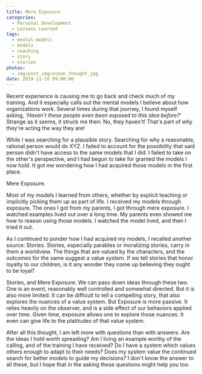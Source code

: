 ```yaml
---
title: Mere Exposure
categories:
  - Personal Development
  - Lessons Learned
tags:
  - mental-models
  - models
  - coaching
  - story
  - stories
photos:
  - img/post_img/ocean_thought.jpg
date: 2019-11-18 09:00:00
---
```


Recent experience is causing me to go back and check much of my training. And it especially calls out the mental models I believe about how organizations work. Several times during that journey, I found myself asking, _'Haven't these people even been exposed to this idea before?'_ Strange as it seems, it struck me then: No, they haven't! That's part of why they're acting the way they are! 

While I was searching for a plausible story. Searching for why a reasonable, rational person would do XYZ. I failed to account for the possibility that said person didn't have access to the same models that I did. I failed to take on the other's perspective, and I had begun to take for granted the models I now hold. It got me wondering how I had acquired those models in the first place. 

Mere Exposure.

Most of my models I learned from others, whether by explicit teaching or implicitly picking them up as part of life. I received my models through exposure. The ones I got from my parents, I got through mere exposure. I watched examples lived out over a long time. My parents even showed me how to reason using those models. I watched the model lived, and then I tried it out. 

As I continued to ponder how I had acquired my models, I recalled another source: Stories. Stories, especially parables or moralizing stories, carry in them a worldview. The things that are valued by the characters, and the outcomes for the same suggest a value system. If we tell stories that honor loyalty to our children, is it any wonder they come up believing they ought to be loyal?

Stories, and Mere Exposure. We can pass down ideas through these two. One is an event, reasonably well controlled and somewhat directed. But it is also more limited. It can be difficult to tell a compelling story, that also explores the nuances of a value system. But Exposure is more passive. It relies heavily on the observer, and is a side effect of our behaviors applied over time. Given time, exposure allows one to explore those nuances. It even can give life to the platitudes of that value system.

After all this thought, I am left more with questions than with answers. Are the ideas I hold worth spreading? Am I living an example worthy of the calling, and of the training I have received? Do I have a system which values others enough to adapt to their needs? Does my system value the continued search for better models to guide my decisions? I don't know the answer to all these, but I hope that in the asking these questions might help you too.
